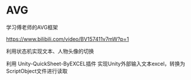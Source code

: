 # AVG

学习傅老师的AVG框架

https://www.bilibili.com/video/BV157411v7mW?p=1


利用状态机实现文本、人物头像的切换

利用
Unity-QuickSheet-ByEXCEL插件 实现Unity外部输入文本excel，转换为ScriptObject文件进行读取
